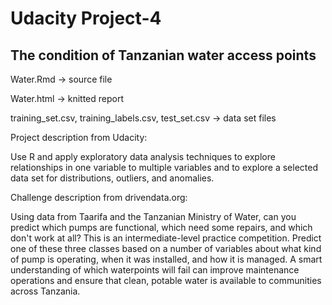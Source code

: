 # Udacity Project-4
## The condition of Tanzanian water access points

Water.Rmd   ->  source file

Water.html  ->  knitted report

training_set.csv, training_labels.csv, test_set.csv   ->  data set files


Project description from Udacity:

Use R and apply exploratory data analysis techniques to explore relationships in one variable to multiple variables and to explore a selected data set for distributions, outliers, and anomalies.

Challenge description from drivendata.org:

Using data from Taarifa and the Tanzanian Ministry of Water, can you predict which pumps are functional, which need some repairs, and which don't work at all? This is an intermediate-level practice competition. Predict one of these three classes based on a number of variables about what kind of pump is operating, when it was installed, and how it is managed. A smart understanding of which waterpoints will fail can improve maintenance operations and ensure that clean, potable water is available to communities across Tanzania.